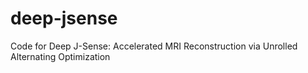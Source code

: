 # deep-jsense
Code for Deep J-Sense: Accelerated MRI Reconstruction via Unrolled Alternating Optimization
